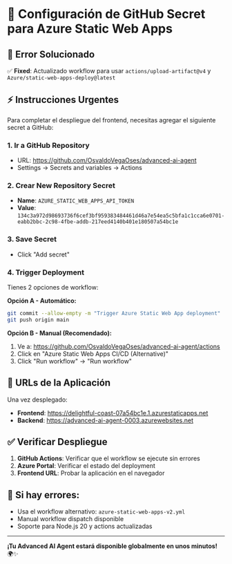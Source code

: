 # 🔐 Configuración de GitHub Secret para Azure Static Web Apps

## 🔧 **Error Solucionado**
✅ **Fixed**: Actualizado workflow para usar `actions/upload-artifact@v4` y `Azure/static-web-apps-deploy@latest`

## ⚡ **Instrucciones Urgentes**

Para completar el despliegue del frontend, necesitas agregar el siguiente secret a GitHub:

### **1. Ir a GitHub Repository**
- URL: https://github.com/OsvaldoVegaOses/advanced-ai-agent
- Settings → Secrets and variables → Actions

### **2. Crear New Repository Secret**
- **Name**: `AZURE_STATIC_WEB_APPS_API_TOKEN`
- **Value**: `134c3a972d98693736f6cef3bf959383484461d46a7e54ea5c5bfa1c1cca6e0701-eabb2bbc-2c98-4fbe-addb-217eed4140b401e180507a54bc1e`

### **3. Save Secret**
- Click "Add secret"

### **4. Trigger Deployment**
Tienes 2 opciones de workflow:

**Opción A - Automático:**
```bash
git commit --allow-empty -m "Trigger Azure Static Web App deployment"
git push origin main
```

**Opción B - Manual (Recomendado):**
1. Ve a: https://github.com/OsvaldoVegaOses/advanced-ai-agent/actions
2. Click en "Azure Static Web Apps CI/CD (Alternative)"
3. Click "Run workflow" → "Run workflow"

## 📱 **URLs de la Aplicación**

Una vez desplegado:

- **Frontend**: https://delightful-coast-07a54bc1e.1.azurestaticapps.net
- **Backend**: https://advanced-ai-agent-0003.azurewebsites.net

## ✅ **Verificar Despliegue**

1. **GitHub Actions**: Verificar que el workflow se ejecute sin errores
2. **Azure Portal**: Verificar el estado del deployment
3. **Frontend URL**: Probar la aplicación en el navegador

## 🐛 **Si hay errores:**

- Usa el workflow alternativo: `azure-static-web-apps-v2.yml` 
- Manual workflow dispatch disponible
- Soporte para Node.js 20 y actions actualizadas

---

**¡Tu Advanced AI Agent estará disponible globalmente en unos minutos!** 🌍✨